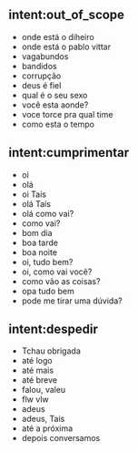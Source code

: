 ## intent:out_of_scope
- onde está o diheiro
- onde está o pablo vittar
- vagabundos
- bandidos
- corrupção
- deus é fiel
- qual é o seu sexo
- você esta aonde?
- voce torce pra qual time
- como esta o tempo

## intent:cumprimentar
- oi
- olá
- oi Taís
- olá Taís
- olá como vai?
- como vai?
- bom dia
- boa tarde
- boa noite
- oi, tudo bem?
- oi, como vai você?
- como vão as coisas?
- opa tudo bem
- pode me tirar uma dúvida?

## intent:despedir
- Tchau obrigada
- até logo
- até mais
- até breve
- falou, valeu
- flw vlw
- adeus
- adeus, Tais
- até a próxima
- depois conversamos
